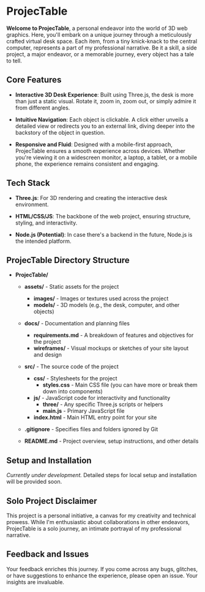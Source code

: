 # ProjecTable

**Welcome to ProjecTable**, a personal endeavor into the world of 3D web graphics. Here, you'll embark on a unique journey through a meticulously crafted virtual desk space. Each item, from a tiny knick-knack to the central computer, represents a part of my professional narrative. Be it a skill, a side project, a major endeavor, or a memorable journey, every object has a tale to tell.

## Core Features

- **Interactive 3D Desk Experience**: Built using Three.js, the desk is more than just a static visual. Rotate it, zoom in, zoom out, or simply admire it from different angles.
  
- **Intuitive Navigation**: Each object is clickable. A click either unveils a detailed view or redirects you to an external link, diving deeper into the backstory of the object in question.
  
- **Responsive and Fluid**: Designed with a mobile-first approach, ProjecTable ensures a smooth experience across devices. Whether you're viewing it on a widescreen monitor, a laptop, a tablet, or a mobile phone, the experience remains consistent and engaging.

## Tech Stack

- **Three.js**: For 3D rendering and creating the interactive desk environment.
  
- **HTML/CSS/JS**: The backbone of the web project, ensuring structure, styling, and interactivity.
  
- **Node.js (Potential)**: In case there's a backend in the future, Node.js is the intended platform.

## ProjecTable Directory Structure

- **ProjecTable/**
  - **assets/** - Static assets for the project
    - **images/** - Images or textures used across the project
    - **models/** - 3D models (e.g., the desk, computer, and other objects)
    
  - **docs/** - Documentation and planning files
    - **requirements.md** - A breakdown of features and objectives for the project
    - **wireframes/** - Visual mockups or sketches of your site layout and design
    
  - **src/** - The source code of the project
    - **css/** - Stylesheets for the project
      - **styles.css** - Main CSS file (you can have more or break them down into components)
    - **js/** - JavaScript code for interactivity and functionality
      - **three/** - Any specific Three.js scripts or helpers
      - **main.js** - Primary JavaScript file
    - **index.html** - Main HTML entry point for your site
    
  - **.gitignore** - Specifies files and folders ignored by Git
  - **README.md** - Project overview, setup instructions, and other details

## Setup and Installation

*Currently under development.* Detailed steps for local setup and installation will be provided soon.

## Solo Project Disclaimer

This project is a personal initiative, a canvas for my creativity and technical prowess. While I'm enthusiastic about collaborations in other endeavors, ProjecTable is a solo journey, an intimate portrayal of my professional narrative.

## Feedback and Issues

Your feedback enriches this journey. If you come across any bugs, glitches, or have suggestions to enhance the experience, please open an issue. Your insights are invaluable.
